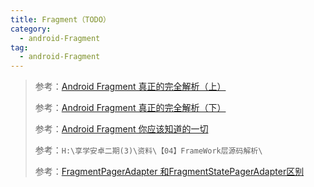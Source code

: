 ```yaml
---
title: Fragment（TODO）
category: 
  - android-Fragment
tag:
  - android-Fragment
---
```


> 参考：[Android Fragment 真正的完全解析（上）](https://blog.csdn.net/lmj623565791/article/details/37970961)
> 
> 参考：[Android Fragment 真正的完全解析（下）](https://blog.csdn.net/lmj623565791/article/details/37992017)
> 
> 参考：[Android Fragment 你应该知道的一切](https://blog.csdn.net/lmj623565791/article/details/42628537)
> 
> 参考：`H:\享学安卓二期(3)\资料\【04】FrameWork层源码解析\`
> 
> 参考：[FragmentPagerAdapter 和FragmentStatePagerAdapter区别](https://www.jianshu.com/p/9687209cfd5f)